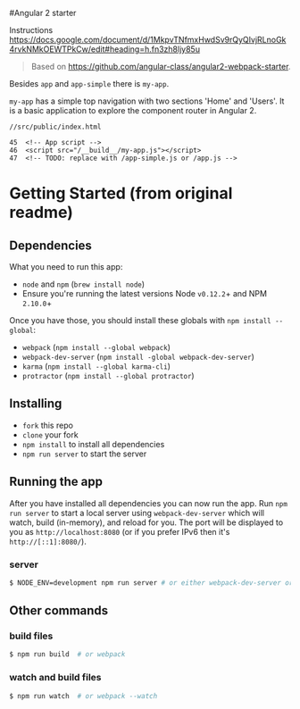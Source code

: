 #Angular 2 starter

Instructions https://docs.google.com/document/d/1MkpvTNfmxHwdSv9rQyQIvjRLnoGk4rvkNMkOEWTPkCw/edit#heading=h.fn3zh8ljy85u

> Based on https://github.com/angular-class/angular2-webpack-starter.

Besides `app` and `app-simple` there is `my-app`. 

`my-app` has a simple top navigation with two sections 'Home' and 'Users'. It is a basic application to explore the component router in Angular 2.

```
//src/public/index.html

45  <!-- App script -->
46  <script src="/__build__/my-app.js"></script>
47  <!-- TODO: replace with /app-simple.js or /app.js -->
```

# Getting Started (from original readme)
## Dependencies
What you need to run this app:
* `node` and `npm` (`brew install node`)
* Ensure you're running the latest versions Node `v0.12.2`+ and NPM `2.10.0`+

Once you have those, you should install these globals with `npm install --global`:
* `webpack` (`npm install --global webpack`)
* `webpack-dev-server` (`npm install -global webpack-dev-server`)
* `karma` (`npm install --global karma-cli`)
* `protractor` (`npm install --global protractor`)

## Installing
* `fork` this repo
* `clone` your fork
* `npm install` to install all dependencies
* `npm run server` to start the server

## Running the app
After you have installed all dependencies you can now run the app. Run `npm run server` to start a local server using `webpack-dev-server` which will watch, build (in-memory), and reload for you. The port will be displayed to you as `http://localhost:8080` (or if you prefer IPv6 then it's `http://[::1]:8080/`).
 
### server
```bash
$ NODE_ENV=development npm run server # or either webpack-dev-server or npm run express
```

## Other commands 

### build files
```bash
$ npm run build  # or webpack
```

### watch and build files
```bash
$ npm run watch  # or webpack --watch
```
